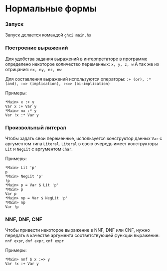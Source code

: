 # Нормальные формы

### Запуск

Запуск делается командой `ghci main.hs`

### Построение выражений

Для удобства задания выражений в интерпретаторе в программе определено некоторое количество переменных: `x, y, z, w`
А так же их отрицания: `nx, ny, nz, nw`

Для составления выражений используются операторы: `:+ (or), :* (and), :=> (implication), :<=> (bi-implication)`

Примеры:
```
*Main> x :+ y
Var x :+ Var y
*Main> nx :* y
Var !x :* Var y
```

### Произвольный литерал

Чтобы задать свои переменные, используется конструктор данных `Var` с аргументом типа `Literal`.
`Literal` в свою очередь имеет конструкторы `Lit` и `NegLit` с аргументом `Char`.

Примеры:
```
*Main> Lit 'p'
p
*Main> NegLit 'p'
!p
*Main> p = Var $ Lit 'p'
*Main> p
Var p
*Main> np = Var $ NegLit 'p'
*Main> np
Var !p
```

### NNF, DNF, CNF

Чтобы привести некоторое выражение в NNF, DNF или CNF, нужно передать в качестве аргумента соответствующей функции выражение:
`nnf expr`, `dnf expr`, `cnf expr`

Примеры:

```
*Main> nnf $ x :=> y
Var !x :+ Var y
```